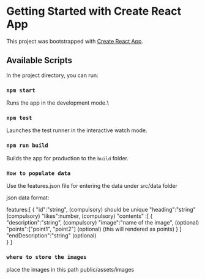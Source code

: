 # Getting Started with Create React App

This project was bootstrapped with [Create React App](https://github.com/facebook/create-react-app).

## Available Scripts

In the project directory, you can run:

### `npm start`

Runs the app in the development mode.\

### `npm test`

Launches the test runner in the interactive watch mode.

### `npm run build`

Builds the app for production to the `build` folder.

### `How to populate data`

Use the features.json file for entering the data under src/data folder

json data format:

features:[
    {
        "id":"string",     (compulsory) should be unique
        "heading":"string" (compulsory)
        "likes":number,    (compulsory)
        "contents" :[
            {    
               "description":"string",       (compulsory)
               "image":"name of the image",  (optional)
               "points":["point1", "point2"] (optional) (this will rendered as points)
            }
        ] 
        "endDescription":"string" (optional)  
    }
]

### `where to store the images`

place the images in this path public/assets/images